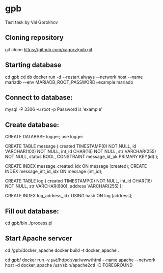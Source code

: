 # gpb
Test task by Val Gorokhov

## Cloning repository
git clone https://github.com/xagorv/gpb.git

## Starting database
cd gpb
cd db
docker run -d --restart always --network host --name mariadb --env MARIADB_ROOT_PASSWORD=example mariadb

## Connect to database:
mysql -P 3306 -u root -p
Password is 'example'

## Create database:

CREATE DATABASE logger;
use logger

CREATE TABLE message (
created TIMESTAMP(0) NOT NULL,
id VARCHAR(100) NOT NULL,
int_id CHAR(16) NOT NULL,
str VARCHAR(255) NOT NULL,
status BOOL,
CONSTRAINT message_id_pk PRIMARY KEY(id)
);

CREATE INDEX message_created_idx ON message (created);
CREATE INDEX message_int_id_idx ON message (int_id);

CREATE TABLE log (
created TIMESTAMP(0) NOT NULL,
int_id CHAR(16) NOT NULL,
str VARCHAR(600),
address VARCHAR(255)
);

CREATE INDEX log_address_idx USING hash ON log (address);

## Fill out database:
cd gpb/bin
./process.pl

## Start Apache servcer
cd /gpb/docker_apache
docker build -t docker_apache .

cd gpb/
docker run -v `pwd`/httpd:/var/www/html --name apache --network host -d docker_apache /usr/sbin/apache2ctl -D FOREGROUND


